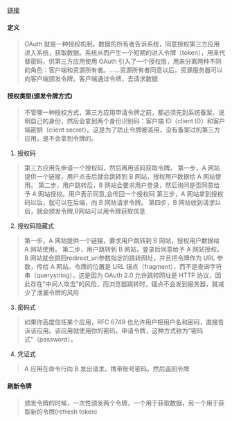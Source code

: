[链接](https://www.ruanyifeng.com/blog/2019/04/oauth_design.html)

#### 定义
> OAuth 就是一种授权机制。数据的所有者告诉系统，同意授权第三方应用进入系统，获取数据。系统从而产生一个短期的进入令牌（token），用来代替密码，供第三方应用使用
> OAuth 引入了一个授权层，用来分离两种不同的角色：客户端和资源所有者。......资源所有者同意以后，资源服务器可以向客户端颁发令牌。客户端通过令牌，去请求数据

#### 授权类型(颁发令牌方式)
> 不管哪一种授权方式，第三方应用申请令牌之前，都必须先到系统备案，说明自己的身份，然后会拿到两个身份识别码：客户端 ID（client ID）和客户端密钥（client secret）。这是为了防止令牌被滥用，没有备案过的第三方应用，是不会拿到令牌的。
1. 授权码
> 第三方应用先申请一个授权码，然后再用该码获取令牌。
> 第一步，A 网站提供一个链接，用户点击后就会跳转到 B 网站，授权用户数据给 A 网站使用。
> 第二步，用户跳转后，B 网站会要求用户登录，然后询问是否同意给予 A 网站授权。用户表示同意,会传回一个授权码
> 第三步，A 网站拿到授权码以后，就可以在后端，向 B 网站请求令牌。
> 第四步，B 网站收到请求以后，就会颁发令牌,B网站可以用令牌获取信息
2. 授权码隐藏式
> 第一步，A 网站提供一个链接，要求用户跳转到 B 网站，授权用户数据给 A 网站使用。
> 第二步，用户跳转到 B 网站，登录后同意给予 A 网站授权。B 网站就会跳回redirect_uri参数指定的跳转网址，并且把令牌作为 URL 参数，传给 A 网站。令牌的位置是 URL 锚点（fragment），而不是查询字符串（querystring），这是因为 OAuth 2.0 允许跳转网址是 HTTP 协议，因此存在"中间人攻击"的风险，而浏览器跳转时，锚点不会发到服务器，就减少了泄漏令牌的风险
3. 密码式
> 如果你高度信任某个应用，RFC 6749 也允许用户把用户名和密码，直接告诉该应用。该应用就使用你的密码，申请令牌，这种方式称为"密码式"（password）。
4. 凭证式
> A 应用在命令行向 B 发出请求。携带账号密码，然后返回令牌

#### 刷新令牌
> 颁发令牌的时候，一次性颁发两个令牌，一个用于获取数据，另一个用于获取新的令牌(refresh token)


